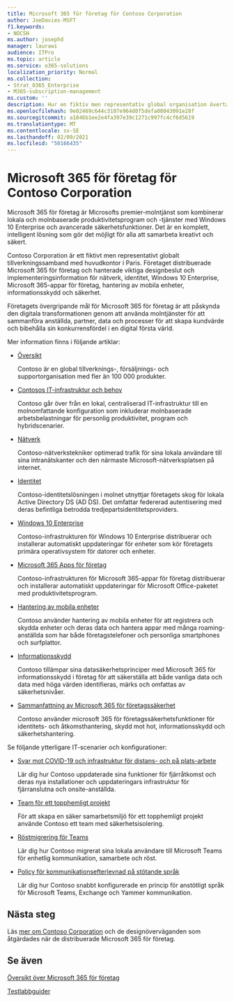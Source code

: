 ```yaml
---
title: Microsoft 365 för företag för Contoso Corporation
author: JoeDavies-MSFT
f1.keywords:
- NOCSH
ms.author: josephd
manager: laurawi
audience: ITPro
ms.topic: article
ms.service: o365-solutions
localization_priority: Normal
ms.collection:
- Strat_O365_Enterprise
- M365-subscription-management
ms.custom: ''
description: Hur en fiktiv men representativ global organisation övertaget var Microsoft 365 för företag.
ms.openlocfilehash: 9e02469c644c3107e964d0f5defa08043091e28f
ms.sourcegitcommit: a1846b1ee2e4fa397e39c1271c997fc4cf6d5619
ms.translationtype: MT
ms.contentlocale: sv-SE
ms.lasthandoff: 02/09/2021
ms.locfileid: "50166435"
---
```

# <a name="microsoft-365-for-enterprise-for-the-contoso-corporation"></a>Microsoft 365 för företag för Contoso Corporation

Microsoft 365 för företag är Microsofts premier-molntjänst som kombinerar lokala och molnbaserade produktivitetsprogram och -tjänster med Windows 10 Enterprise och avancerade säkerhetsfunktioner. Det är en komplett, intelligent lösning som gör det möjligt för alla att samarbeta kreativt och säkert.

Contoso Corporation är ett fiktivt men representativt globalt tillverkningssamband med huvudkontor i Paris. Företaget distribuerade Microsoft 365 för företag och hanterade viktiga designbeslut och implementeringsinformation för nätverk, identitet, Windows 10 Enterprise, Microsoft 365-appar för företag, hantering av mobila enheter, informationsskydd och säkerhet.

Företagets övergripande mål för Microsoft 365 för företag är att påskynda den digitala transformationen genom att använda molntjänster för att sammanföra anställda, partner, data och processer för att skapa kundvärde och bibehålla sin konkurrensfördel i en digital första värld.

Mer information finns i följande artiklar:

- [Översikt](contoso-overview.md)

  Contoso är en global tillverknings-, försäljnings- och supportorganisation med fler än 100 000 produkter.

- [Contosos IT-infrastruktur och behov](contoso-infra-needs.md)

  Contoso går över från en lokal, centraliserad IT-infrastruktur till en molnomfattande konfiguration som inkluderar molnbaserade arbetsbelastningar för personlig produktivitet, program och hybridscenarier.

- [Nätverk](contoso-networking.md)

  Contoso-nätverkstekniker optimerad trafik för sina lokala användare till sina intranätskanter och den närmaste Microsoft-nätverksplatsen på internet.

- [Identitet](contoso-identity.md)

  Contoso-identitetslösningen i molnet utnyttjar företagets skog för lokala Active Directory DS (AD DS). Det omfattar federerad autentisering med deras befintliga betrodda tredjepartsidentitetsproviders.

- [Windows 10 Enterprise](contoso-win10.md)

  Contoso-infrastrukturen för Windows 10 Enterprise distribuerar och installerar automatiskt uppdateringar för enheter som kör företagets primära operativsystem för datorer och enheter.

- [Microsoft 365 Apps för företag](contoso-o365pp.md)

  Contoso-infrastrukturen för Microsoft 365-appar för företag distribuerar och installerar automatiskt uppdateringar för Microsoft Office-paketet med produktivitetsprogram.

- [Hantering av mobila enheter](contoso-mdm.md)

  Contoso använder hantering av mobila enheter för att registrera och skydda enheter och deras data och hantera appar med många roaming-anställda som har både företagstelefoner och personliga smartphones och surfplattor.

- [Informationsskydd](contoso-info-protect.md)

  Contoso tillämpar sina datasäkerhetsprinciper med Microsoft 365 för informationsskydd i företag för att säkerställa att både vanliga data och data med höga värden identifieras, märks och omfattas av säkerhetsnivåer.

- [Sammanfattning av Microsoft 365 för företagssäkerhet](contoso-security-summary.md)

  Contoso använder microsoft 365 för företagssäkerhetsfunktioner för identitets- och åtkomsthantering, skydd mot hot, informationsskydd och säkerhetshantering.

Se följande ytterligare IT-scenarier och konfigurationer:

- [Svar mot COVID-19 och infrastruktur för distans- och på plats-arbete](../solutions/contoso-remote-onsite-work.md)

  Lär dig hur Contoso uppdaterade sina funktioner för fjärråtkomst och deras nya installationer och uppdateringars infrastruktur för fjärranslutna och onsite-anställda.

- [Team för ett topphemligt projekt](../solutions/contoso-team-for-top-secret-project.md)

  För att skapa en säker samarbetsmiljö för ett topphemligt projekt använde Contoso ett team med säkerhetsisolering.

- [Röstmigrering för Teams](https://docs.microsoft.com/MicrosoftTeams/voice-case-study-overview)

  Lär dig hur Contoso migrerat sina lokala användare till Microsoft Teams för enhetlig kommunikation, samarbete och röst.

- [Policy för kommunikationsefterlevnad på stötande språk](../compliance/communication-compliance-case-study.md)

  Lär dig hur Contoso snabbt konfigurerade en princip för anstötligt språk för Microsoft Teams, Exchange och Yammer kommunikation.

## <a name="next-step"></a>Nästa steg

Läs [mer om Contoso Corporation](contoso-overview.md) och de designöverväganden som åtgärdades när de distribuerade Microsoft 365 för företag.


## <a name="see-also"></a>Se även

[Översikt över Microsoft 365 för företag](microsoft-365-overview.md)

[Testlabbguider](m365-enterprise-test-lab-guides.md)
